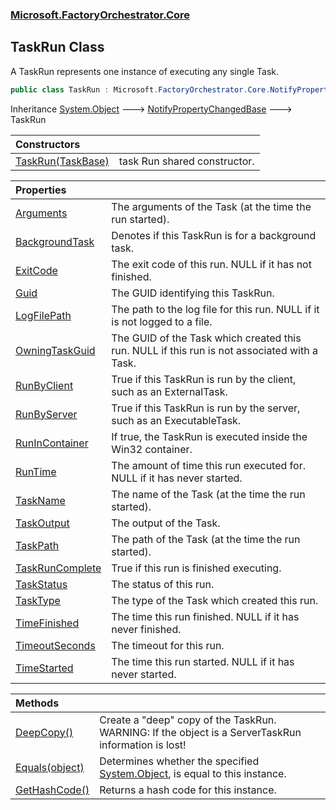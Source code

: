 ### [Microsoft.FactoryOrchestrator.Core](Microsoft_FactoryOrchestrator_Core.md 'Microsoft.FactoryOrchestrator.Core')
## TaskRun Class
A TaskRun represents one instance of executing any single Task.  
```csharp
public class TaskRun : Microsoft.FactoryOrchestrator.Core.NotifyPropertyChangedBase
```

Inheritance [System.Object](https://docs.microsoft.com/en-us/dotnet/api/System.Object 'System.Object') &#129106; [NotifyPropertyChangedBase](Microsoft_FactoryOrchestrator_Core_NotifyPropertyChangedBase.md 'Microsoft.FactoryOrchestrator.Core.NotifyPropertyChangedBase') &#129106; TaskRun  

| Constructors | |
| :--- | :--- |
| [TaskRun(TaskBase)](Microsoft_FactoryOrchestrator_Core_TaskRun_TaskRun(Microsoft_FactoryOrchestrator_Core_TaskBase).md 'Microsoft.FactoryOrchestrator.Core.TaskRun.TaskRun(Microsoft.FactoryOrchestrator.Core.TaskBase)') | task Run shared constructor. <br/> |

| Properties | |
| :--- | :--- |
| [Arguments](Microsoft_FactoryOrchestrator_Core_TaskRun_Arguments.md 'Microsoft.FactoryOrchestrator.Core.TaskRun.Arguments') | The arguments of the Task (at the time the run started).<br/> |
| [BackgroundTask](Microsoft_FactoryOrchestrator_Core_TaskRun_BackgroundTask.md 'Microsoft.FactoryOrchestrator.Core.TaskRun.BackgroundTask') | Denotes if this TaskRun is for a background task.<br/> |
| [ExitCode](Microsoft_FactoryOrchestrator_Core_TaskRun_ExitCode.md 'Microsoft.FactoryOrchestrator.Core.TaskRun.ExitCode') | The exit code of this run. NULL if it has not finished.<br/> |
| [Guid](Microsoft_FactoryOrchestrator_Core_TaskRun_Guid.md 'Microsoft.FactoryOrchestrator.Core.TaskRun.Guid') | The GUID identifying this TaskRun.<br/> |
| [LogFilePath](Microsoft_FactoryOrchestrator_Core_TaskRun_LogFilePath.md 'Microsoft.FactoryOrchestrator.Core.TaskRun.LogFilePath') | The path to the log file for this run. NULL if it is not logged to a file.<br/> |
| [OwningTaskGuid](Microsoft_FactoryOrchestrator_Core_TaskRun_OwningTaskGuid.md 'Microsoft.FactoryOrchestrator.Core.TaskRun.OwningTaskGuid') | The GUID of the Task which created this run. NULL if this run is not associated with a Task.<br/> |
| [RunByClient](Microsoft_FactoryOrchestrator_Core_TaskRun_RunByClient.md 'Microsoft.FactoryOrchestrator.Core.TaskRun.RunByClient') | True if this TaskRun is run by the client, such as an ExternalTask.<br/> |
| [RunByServer](Microsoft_FactoryOrchestrator_Core_TaskRun_RunByServer.md 'Microsoft.FactoryOrchestrator.Core.TaskRun.RunByServer') | True if this TaskRun is run by the server, such as an ExecutableTask.<br/> |
| [RunInContainer](Microsoft_FactoryOrchestrator_Core_TaskRun_RunInContainer.md 'Microsoft.FactoryOrchestrator.Core.TaskRun.RunInContainer') | If true, the TaskRun is executed inside the Win32 container.<br/> |
| [RunTime](Microsoft_FactoryOrchestrator_Core_TaskRun_RunTime.md 'Microsoft.FactoryOrchestrator.Core.TaskRun.RunTime') | The amount of time this run executed for. NULL if it has never started.<br/> |
| [TaskName](Microsoft_FactoryOrchestrator_Core_TaskRun_TaskName.md 'Microsoft.FactoryOrchestrator.Core.TaskRun.TaskName') | The name of the Task (at the time the run started).<br/> |
| [TaskOutput](Microsoft_FactoryOrchestrator_Core_TaskRun_TaskOutput.md 'Microsoft.FactoryOrchestrator.Core.TaskRun.TaskOutput') | The output of the Task.<br/> |
| [TaskPath](Microsoft_FactoryOrchestrator_Core_TaskRun_TaskPath.md 'Microsoft.FactoryOrchestrator.Core.TaskRun.TaskPath') | The path of the Task (at the time the run started).<br/> |
| [TaskRunComplete](Microsoft_FactoryOrchestrator_Core_TaskRun_TaskRunComplete.md 'Microsoft.FactoryOrchestrator.Core.TaskRun.TaskRunComplete') | True if this run is finished executing.<br/> |
| [TaskStatus](Microsoft_FactoryOrchestrator_Core_TaskRun_TaskStatus.md 'Microsoft.FactoryOrchestrator.Core.TaskRun.TaskStatus') | The status of this run.<br/> |
| [TaskType](Microsoft_FactoryOrchestrator_Core_TaskRun_TaskType.md 'Microsoft.FactoryOrchestrator.Core.TaskRun.TaskType') | The type of the Task which created this run.<br/> |
| [TimeFinished](Microsoft_FactoryOrchestrator_Core_TaskRun_TimeFinished.md 'Microsoft.FactoryOrchestrator.Core.TaskRun.TimeFinished') | The time this run finished. NULL if it has never finished.<br/> |
| [TimeoutSeconds](Microsoft_FactoryOrchestrator_Core_TaskRun_TimeoutSeconds.md 'Microsoft.FactoryOrchestrator.Core.TaskRun.TimeoutSeconds') | The timeout for this run.<br/> |
| [TimeStarted](Microsoft_FactoryOrchestrator_Core_TaskRun_TimeStarted.md 'Microsoft.FactoryOrchestrator.Core.TaskRun.TimeStarted') | The time this run started. NULL if it has never started.<br/> |

| Methods | |
| :--- | :--- |
| [DeepCopy()](Microsoft_FactoryOrchestrator_Core_TaskRun_DeepCopy().md 'Microsoft.FactoryOrchestrator.Core.TaskRun.DeepCopy()') | Create a "deep" copy of the TaskRun. WARNING: If the object is a ServerTaskRun information is lost!<br/> |
| [Equals(object)](Microsoft_FactoryOrchestrator_Core_TaskRun_Equals(object).md 'Microsoft.FactoryOrchestrator.Core.TaskRun.Equals(object)') | Determines whether the specified [System.Object](https://docs.microsoft.com/en-us/dotnet/api/System.Object 'System.Object'), is equal to this instance.<br/> |
| [GetHashCode()](Microsoft_FactoryOrchestrator_Core_TaskRun_GetHashCode().md 'Microsoft.FactoryOrchestrator.Core.TaskRun.GetHashCode()') | Returns a hash code for this instance.<br/> |
